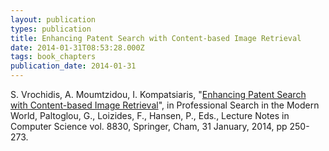 ```yaml
---
layout: publication
types: publication
title: Enhancing Patent Search with Content-based Image Retrieval
date: 2014-01-31T08:53:28.000Z
tags: book_chapters
publication_date: 2014-01-31
---
```

S. Vrochidis, A. Moumtzidou, I. Kompatsiaris, "[Enhancing Patent Search with Content-based Image Retrieval](http://link.springer.com/chapter/10.1007%2F978-3-319-12511-4_12)", in Professional Search in the Modern World, Paltoglou, G., Loizides, F., Hansen, P., Eds., Lecture Notes in Computer Science vol. 8830, Springer, Cham, 31 January, 2014, pp 250-273.